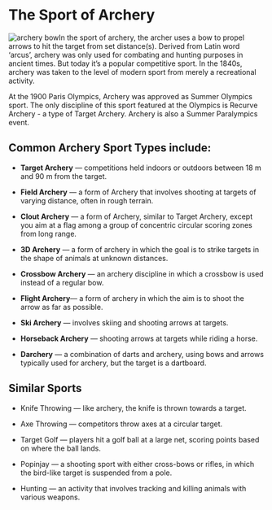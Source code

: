 

#  The Sport of Archery

![archery bow](https://www.topendsports.com/sport/archery/images/archer-freeimages.jpg)In the sport of archery, the archer uses a bow to propel arrows to hit the target from set distance(s). Derived from Latin word ‘arcus’, archery was only used for combating and hunting purposes in ancient times. But today it’s a popular competitive sport. In the 1840s, archery was taken to the level of modern sport from merely a recreational activity.

At the 1900 Paris Olympics, Archery was approved as Summer Olympics sport. The only discipline of this sport featured at the Olympics is Recurve Archery - a type of Target Archery. Archery is also a Summer Paralympics event.

## Common Archery Sport Types include:

-  **Target Archery**  — competitions held indoors or outdoors between 18 m and 90 m from the target.

-  **Field Archery**  — a form of Archery that involves shooting at targets of varying distance, often in rough terrain.

-  **Clout Archery**  — a form of Archery, similar to Target Archery, except you aim at a flag among a group of concentric circular scoring zones from long range.

-  **3D Archery** — a form of archery in which the goal is to strike targets in the shape of animals at unknown distances.

-  **Crossbow Archery**  — an archery discipline in which a crossbow is used instead of a regular bow.

-  **Flight Archery**— a form of archery in which the aim is to shoot the arrow as far as possible.

-  **Ski Archery**  — involves skiing and shooting arrows at targets.

-  **Horseback Archery**  — shooting arrows at targets while riding a horse.

-  **Darchery**  — a combination of darts and archery, using bows and arrows typically used for archery, but the target is a dartboard.

## Similar Sports

-  Knife Throwing  — like archery, the knife is thrown towards a target.

-  Axe Throwing  — competitors throw axes at a circular target.

-  Target Golf — players hit a golf ball at a large net, scoring points based on where the ball lands.

-  Popinjay — a shooting sport with either cross-bows or rifles, in which the bird-like target is suspended from a pole.

-  Hunting  — an activity that involves tracking and killing animals with various weapons.







